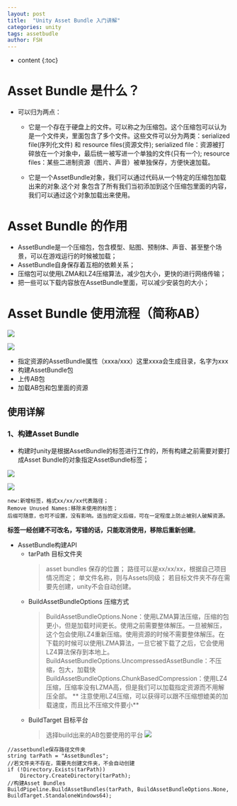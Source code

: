 ```yaml
---
layout: post
title:  "Unity Asset Bundle 入门讲解"
categories: unity
tags: assetbudle
author: FSH
---
```


* content
{:toc}


# Asset Bundle 是什么？

* 可以归为两点：

    * 它是一个存在于硬盘上的文件。可以称之为压缩包。这个压缩包可以认为是一个文件夹，里面包含了多个文件。这些文件可以分为两类：serialized file(序列化文件) 和 resource files(资源文件);
    serialized file：资源被打碎放在一个对象中，最后统一被写进一个单独的文件(只有一个);
    resource files：某些二进制资源（图片、声音）被单独保存，方便快速加载。

    * 它是一个AssetBundle对象，我们可以通过代码从一个特定的压缩包加载出来的对象.这个对
    象包含了所有我们当初添加到这个压缩包里面的内容，我们可以通过这个对象加载出来使用。






# Asset Bundle 的作用

* AssetBundle是一个压缩包，包含模型、贴图、预制体、声音、甚至整个场景，可以在游戏运行的时候被加载；
* AssetBundle自身保存着互相的依赖关系；
* 压缩包可以使用LZMA和LZ4压缩算法，减少包大小，更快的进行网络传输；
* 把一些可以下载内容放在AssetBundle里面，可以减少安装包的大小；

# Asset Bundle 使用流程（简称AB）

![](http://ww1.sinaimg.cn/large/006zwgbUly1g50j5fwwgwj30fa043759.jpg)

![](http://ww1.sinaimg.cn/large/006zwgbUly1g50j5i6rymj30fa04d3zg.jpg)

* 指定资源的AssetBundle属性（xxxa/xxx）这里xxxa会生成目录，名字为xxx
* 构建AssetBundle包
* 上传AB包
* 加载AB包和包里面的资源

## 使用详解

### 1、构建Asset Bundle

* 构建时unity是根据AssetBundle的标签进行工作的，所有构建之前需要对要打成Asset Bundle的对象指定AssetBundle标签；

![](http://ww1.sinaimg.cn/large/006zwgbUly1g50mzbartqj30e503waa0.jpg)

![](http://ww1.sinaimg.cn/large/006zwgbUly1g50n1y2ehhj309s04ddfu.jpg)

    new:新增标签，格式xx/xx/xx代表路径；
    Remove Unused Names:移除未使用的标签；
    后缀可随意，也可不设置，没有影响。适当的定义后缀，可在一定程度上防止被别人破解资源。
**标签一经创建不可改名，写错的话，只能取消使用，移除后重新创建**。

* AssetBundle构建API
    * tarPath 目标文件夹
        > asset bundles 保存的位置；
        > 路径可以是xx/xx/xx，根据自己项目情况而定；
        > 单文件名称，则与Assets同级；
        > 若目标文件夹不存在需要先创建，unity不会自动创建。
    * BuildAssetBundleOptions 压缩方式
        > BuildAssetBundleOptions.None：使用LZMA算法压缩，压缩的包更小，但是加载时间更长。使用之前需要整体解压。一旦被解压，这个包会使用LZ4重新压缩。使用资源的时候不需要整体解压。在下载的时候可以使用LZMA算法，一旦它被下载了之后，它会使用LZ4算法保存到本地上。
        > BuildAssetBundleOptions.UncompressedAssetBundle：不压缩，包大，加载快
        BuildAssetBundleOptions.ChunkBasedCompression：使用LZ4压缩，压缩率没有LZMA高，但是我们可以加载指定资源而不用解压全部。
        ** 注意使用LZ4压缩，可以获得可以跟不压缩想媲美的加载速度，而且比不压缩文件要小**
    * BuildTarget 目标平台
        >选择build出来的AB包要使用的平台
        ![](http://ww1.sinaimg.cn/large/006zwgbUly1g50oa0yw41j30ji04kq31.jpg)

```
//assetbundle保存路径文件夹
string tarPath = "AssetBundles";
//若文件夹不存在，需要先创建文件夹，不会自动创建
if (!Directory.Exists(tarPath))
    Directory.CreateDirectory(tarPath);
//构建Asset Bundles
BuildPipeline.BuildAssetBundles(tarPath, BuildAssetBundleOptions.None, BuildTarget.StandaloneWindows64);
```
